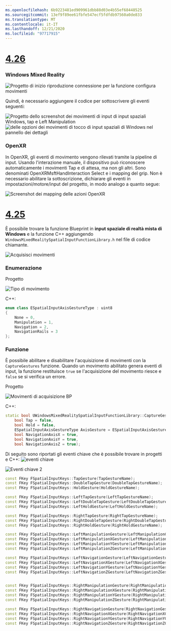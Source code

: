 ```yaml
---
ms.openlocfilehash: 6b9223481ed909961dbb88d03e4b55ef68448525
ms.sourcegitcommit: 13ef9f89ee61fbfe547ecf5fdfdb97560a0de833
ms.translationtype: MT
ms.contentlocale: it-IT
ms.lasthandoff: 12/21/2020
ms.locfileid: "97717915"
---
```

# <a name="426"></a>[4.26](#tab/426)

### <a name="windows-mixed-reality"></a>Windows Mixed Reality

![Progetto di inizio riproduzione connessione per la funzione configura movimenti](../images/unreal-hand-tracking-img-09.png)

Quindi, è necessario aggiungere il codice per sottoscrivere gli eventi seguenti:

![Progetto dello screenshot dei movimenti di input di input spaziali Windows, tap e Left Manipulation ](../images/unreal/key-events.png)
 ![ delle opzioni dei movimenti di tocco di input spaziali di Windows nel pannello dei dettagli](../images/unreal/key-events2.png)

### <a name="openxr"></a>OpenXR

In OpenXR, gli eventi di movimento vengono rilevati tramite la pipeline di input. Usando l'interazione manuale, il dispositivo può riconoscere automaticamente i movimenti Tap e di attesa, ma non gli altri. Sono denominati OpenXRMsftHandInteraction Select e i mapping del grip. Non è necessario abilitare la sottoscrizione, dichiarare gli eventi in impostazioni/motore/input del progetto, in modo analogo a quanto segue:

![Screenshot dei mapping delle azioni OpenXR](../images/unreal-hand-tracking-img-12.png)

# <a name="425"></a>[4.25](#tab/425)

È possibile trovare la funzione Blueprint in **input spaziale di realtà mista di Windows** e la funzione C++ aggiungendo `WindowsMixedRealitySpatialInputFunctionLibrary.h` nel file di codice chiamante.

![Acquisisci movimenti](../images/unreal/capture-gestures.png)

### <a name="enum"></a>Enumerazione
<!-- Deprecated
The `ESPatialInputAxisGestureType` enum describes spatial axis gestures and are [fully documented](../../out-of-scope/deprecated/holograms-211.md).
-->
Progetto

![Tipo di movimento](../images/unreal/gesture-type.png)

C++:
```cpp
enum class ESpatialInputAxisGestureType : uint8
{
    None = 0,
    Manipulation = 1,
    Navigation = 2,
    NavigationRails = 3
};
```

### <a name="function"></a>Funzione
È possibile abilitare e disabilitare l'acquisizione di movimenti con la `CaptureGestures` funzione. Quando un movimento abilitato genera eventi di input, la funzione restituisce `true` se l'acquisizione del movimento riesce e `false` se si verifica un errore.

Progetto

![Movimenti di acquisizione BP](../images/unreal/capture-gestures-bp.png)

C++:
```cpp
static bool UWindowsMixedRealitySpatialInputFunctionLibrary::CaptureGestures(
    bool Tap = false,
    bool Hold = false,
    ESpatialInputAxisGestureType AxisGesture = ESpatialInputAxisGestureType::None,
    bool NavigationAxisX = true,
    bool NavigationAxisY = true,
    bool NavigationAxisZ = true);
```

Di seguito sono riportati gli eventi chiave che è possibile trovare in progetti e C++: ![ eventi chiave](../images/unreal/key-events.png)

![Eventi chiave 2](../images/unreal/key-events2.png)
```cpp
const FKey FSpatialInputKeys::TapGesture(TapGestureName);
const FKey FSpatialInputKeys::DoubleTapGesture(DoubleTapGestureName);
const FKey FSpatialInputKeys::HoldGesture(HoldGestureName);

const FKey FSpatialInputKeys::LeftTapGesture(LeftTapGestureName);
const FKey FSpatialInputKeys::LeftDoubleTapGesture(LeftDoubleTapGestureName);
const FKey FSpatialInputKeys::LeftHoldGesture(LeftHoldGestureName);

const FKey FSpatialInputKeys::RightTapGesture(RightTapGestureName);
const FKey FSpatialInputKeys::RightDoubleTapGesture(RightDoubleTapGestureName);
const FKey FSpatialInputKeys::RightHoldGesture(RightHoldGestureName);

const FKey FSpatialInputKeys::LeftManipulationGesture(LeftManipulationGestureName);
const FKey FSpatialInputKeys::LeftManipulationXGesture(LeftManipulationXGestureName);
const FKey FSpatialInputKeys::LeftManipulationYGesture(LeftManipulationYGestureName);
const FKey FSpatialInputKeys::LeftManipulationZGesture(LeftManipulationZGestureName);

const FKey FSpatialInputKeys::LeftNavigationGesture(LeftNavigationGestureName);
const FKey FSpatialInputKeys::LeftNavigationXGesture(LeftNavigationXGestureName);
const FKey FSpatialInputKeys::LeftNavigationYGesture(LeftNavigationYGestureName);
const FKey FSpatialInputKeys::LeftNavigationZGesture(LeftNavigationZGestureName);


const FKey FSpatialInputKeys::RightManipulationGesture(RightManipulationGestureName);
const FKey FSpatialInputKeys::RightManipulationXGesture(RightManipulationXGestureName);
const FKey FSpatialInputKeys::RightManipulationYGesture(RightManipulationYGestureName);
const FKey FSpatialInputKeys::RightManipulationZGesture(RightManipulationZGestureName);

const FKey FSpatialInputKeys::RightNavigationGesture(RightNavigationGestureName);
const FKey FSpatialInputKeys::RightNavigationXGesture(RightNavigationXGestureName);
const FKey FSpatialInputKeys::RightNavigationYGesture(RightNavigationYGestureName);
const FKey FSpatialInputKeys::RightNavigationZGesture(RightNavigationZGestureName);
```

